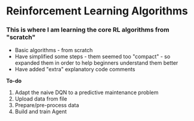 # Reinforcement Learning Algorithms
### This is where I am learning the core RL algorithms from "scratch"

- Basic algorithms - from scratch
- Have simplified some steps - them seemed too "compact" - so expanded them in order to help beginners understand them better 
- Have added "extra" explanatory code comments

**To-do**
1. Adapt the naive DQN to a predictive maintenance problem
2. Upload data from file
3. Prepare/pre-process data
4. Build and train Agent
